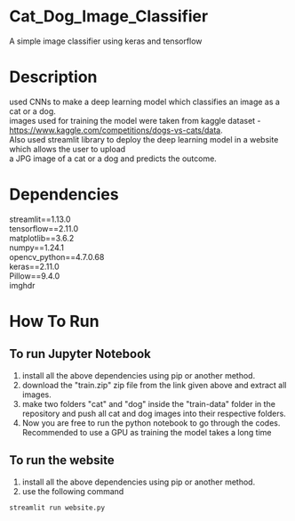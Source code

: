 # Cat_Dog_Image_Classifier
A simple image classifier using keras and tensorflow  

# Description  
used CNNs to make a deep learning model which classifies an image as a cat or a dog.  
images used for training the model were taken from kaggle dataset - https://www.kaggle.com/competitions/dogs-vs-cats/data.     
Also used streamlit library to deploy the deep learning model in a website which allows the user to upload  
a JPG image of a cat or a dog and predicts the outcome.


# Dependencies  
streamlit==1.13.0  
tensorflow==2.11.0  
matplotlib==3.6.2  
numpy==1.24.1  
opencv_python==4.7.0.68  
keras==2.11.0  
Pillow==9.4.0  
imghdr


# How To Run
## To run Jupyter Notebook
1) install all the above dependencies using pip or another method.  
2) download the "train.zip" zip file from the link given above and extract all images.  
3) make two folders "cat" and "dog" inside the "train-data" folder in the repository and push all cat and dog images into their respective folders.
4) Now you are free to run the python notebook to go through the codes. Recommended to use a GPU as training the model takes a long time  

## To run the website
1) install all the above dependencies using pip or another method.
2) use the following command  

```
streamlit run website.py
```
